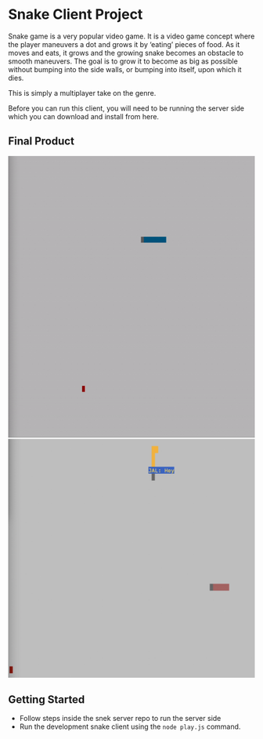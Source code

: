 # Snake Client Project

Snake game is a very popular video game. It is a video game concept where the player maneuvers a dot and grows it by ‘eating’ pieces of food. As it moves and eats, it grows and the growing snake becomes an obstacle to smooth maneuvers. The goal is to grow it to become as big as possible without bumping into the side walls, or bumping into itself, upon which it dies.

This is simply a multiplayer take on the genre.

Before you can run this client, you will need to be running the server side which you can download and install from here. 

## Final Product

<img title="Snake Demo" alt="demo-gameplay" src="https://github.com/JLol-back/snake-client/blob/main/snake-demo.gif/">

<img title="Snake Multiplayer Demo" alt="multi-player-demo" src="https://github.com/JLol-back/snake-client/blob/main/Multiplayer.png">

## Getting Started

- Follow steps inside the snek server repo to run the server side
- Run the development snake client using the `node play.js` command.